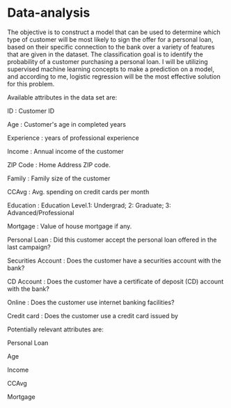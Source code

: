 # Data-analysis

The objective is to construct a model that can be used to determine which type of customer will be most likely to sign the offer for a personal loan, based on their specific connection to the bank over a variety of features that are given in the dataset. The classification goal is to identify the probability of a customer purchasing a personal loan. I will be utilizing supervised machine learning concepts to make a prediction on a model, and according to me, logistic regression will be the most effective solution for this problem.


Available attributes in the data set are:

ID : Customer ID

Age : Customer's age in completed years

Experience : years of professional experience

Income : Annual income of the customer

ZIP Code : Home Address ZIP code.

Family : Family size of the customer

CCAvg : Avg. spending on credit cards per month

Education : Education Level.1: Undergrad; 2: Graduate; 3: Advanced/Professional

Mortgage : Value of house mortgage if any.

Personal Loan : Did this customer accept the personal loan offered in the last campaign?

Securities Account : Does the customer have a securities account with the bank?

CD Account : Does the customer have a certificate of deposit (CD) account with the bank?

Online : Does the customer use internet banking facilities?

Credit card : Does the customer use a credit card issued by



Potentially relevant attributes are:

Personal Loan

Age

Income

CCAvg

Mortgage

